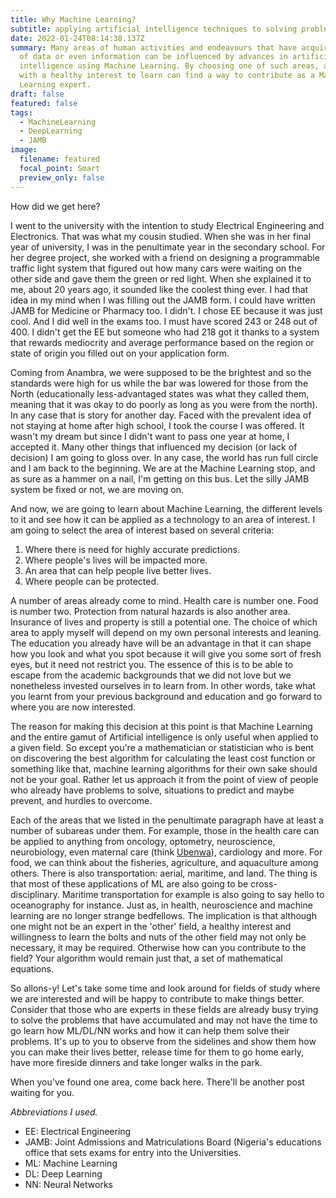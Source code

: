 ```yaml
---
title: Why Machine Learning?
subtitle: applying artificial intelligence techniques to solving problems
date: 2022-01-24T08:14:38.137Z
summary: Many areas of human activities and endeavours that have acquired a lot
  of data or even information can be influenced by advances in artificial
  intelligence using Machine Learning. By choosing one of such areas, anyone
  with a healthy interest to learn can find a way to contribute as a Machine
  Learning expert.
draft: false
featured: false
tags:
  - MachineLearning
  - DeepLearning
  - JAMB
image:
  filename: featured
  focal_point: Smart
  preview_only: false
---
```

How did we get here?

I went to the university with the intention to study Electrical Engineering and Electronics. That was what my cousin studied. When she was in her final year of university, I was in the penultimate year in the secondary school. For her degree project, she worked with a friend on designing a programmable traffic light system that figured out how many cars were waiting on the other side and gave them the green or red light. When she explained it to me, about 20 years ago, it sounded like the coolest thing ever. I had that idea in my mind when I was filling out the JAMB form. I could have written JAMB for Medicine or Pharmacy too. I didn't. I chose EE because it was just cool. And I did well in the exams too. I must have scored 243 or 248 out of 400. I didn't get the EE but someone who had 218 got it thanks to a system that rewards mediocrity and average performance based on the region or state of origin you filled out on your application form.

Coming from Anambra, we were supposed to be the brightest and so the standards were high for us while the bar was lowered for those from the North (educationally less-advantaged states was what they called them, meaning that it was okay to do poorly as long as you were from the north). In any case that is story for another day. Faced with the prevalent idea of not staying at home after high school, I took the course I was offered. It wasn't my dream but since I didn't want to pass one year at home, I accepted it. Many other things that influenced my decision (or lack of decision) I am going to gloss over. In any case, the world has run full circle and I am back to the beginning. We are at the Machine Learning stop, and as sure as a hammer on a nail, I'm getting on this bus. Let the silly JAMB system be fixed or not, we are moving on.

And now, we are going to learn about Machine Learning, the different levels to it and see how it can be applied as a technology to an area of interest. I am going to select the area of interest based on several criteria:

1. Where there is need for highly accurate predictions.
2. Where people's lives will be impacted more.
3. An area that can help people live better lives.
4. Where people can be protected.

A number of areas already come to mind. Health care is number one. Food is number two. Protection from natural hazards is also another area. Insurance of lives and property is still a potential one. The choice of which area to apply myself will depend on my own personal interests and leaning. The education you already have will be an advantage in that it can shape how you look and what you spot because it will give you some sort of fresh eyes, but it need not restrict you. The essence of this is to be able to escape from the academic backgrounds that we did not love but we nonetheless invested ourselves in to learn from. In other words, take what you learnt from your previous background and education and go forward to where you are now interested.

The reason for making this decision at this point is that Machine Learning and the entire gamut of Artificial intelligence is only useful when applied to a given field. So except you're a mathematician or statistician who is bent on discovering the best algorithm for calculating the least cost function or something like that, machine learning algorithms for their own sake should not be your goal. Rather let us approach it from the point of view of people who already have problems to solve, situations to predict and maybe prevent, and hurdles to overcome.

Each of the areas that we listed in the penultimate paragraph have at least a number of subareas under them. For example, those in the health care can be applied to anything from oncology, optometry, neuroscience, neurobiology, even maternal care (think [Ubenwa](www.ubenwa.ai)), cardiology and more. For food, we can think about the fisheries, agriculture, and aquaculture among others. There is also transportation: aerial, maritime, and land. The thing is that most of these applications of ML are also going to be cross-disciplinary. Maritime transportation for example is also going to say hello to oceanography for instance. Just as, in health, neuroscience and machine learning are no longer strange bedfellows. The implication is that although one might not be an expert in the 'other' field, a healthy interest and willingness to learn the bolts and nuts of the other field may not only be necessary, it may be required. Otherwise how can you contribute to the field? Your algorithm would remain just that, a set of mathematical equations.

So allons-y! Let's take some time and look around for fields of study where we are interested and will be happy to contribute to make things better. Consider that those who are experts in these fields are already busy trying to solve the problems that have accumulated and may not have the time to go learn how ML/DL/NN works and how it can help them solve their problems. It's up to you to observe from the sidelines and show them how you can make their lives better, release time for them to go home early, have more fireside dinners and take longer walks in the park.

When you've found one area, come back here. There'll be another post waiting for you.



*Abbreviations I used.*

* EE: Electrical Engineering
* JAMB: Joint Admissions and Matriculations Board (Nigeria's educations office that sets exams for entry into the Universities.
* ML: Machine Learning
* DL: Deep Learning
* NN: Neural Networks